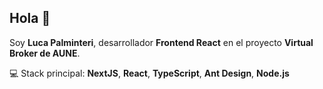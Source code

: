 ## Hola 👋

Soy **Luca Palminteri**, desarrollador **Frontend React** en el proyecto **Virtual Broker de AUNE**.  

💻 Stack principal: **NextJS**, **React**, **TypeScript**, **Ant Design**, **Node.js**
